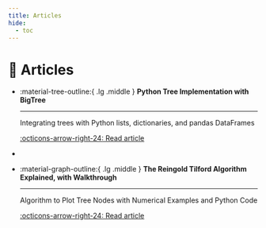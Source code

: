 ```yaml
---
title: Articles
hide:
  - toc
---
```


# 📰 Articles

<div class="grid cards" markdown>

- :material-tree-outline:{ .lg .middle } __Python Tree Implementation with BigTree__

    ---
    Integrating trees with Python lists, dictionaries, and pandas DataFrames

    [:octicons-arrow-right-24: Read article](https://medium.com/data-science/python-tree-implementation-with-bigtree-13cdabd77adc)
-
- :material-graph-outline:{ .lg .middle } __The Reingold Tilford Algorithm Explained, with Walkthrough__

    ---
    Algorithm to Plot Tree Nodes with Numerical Examples and Python Code

    [:octicons-arrow-right-24: Read article](https://medium.com/data-science/reingold-tilford-algorithm-explained-with-walkthrough-be5810e8ed93?sk=2db8e10398cee76c486c4b06b0b33322)

</div>
